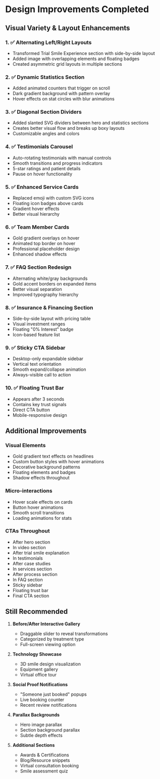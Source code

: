 # Design Improvements Completed

## Visual Variety & Layout Enhancements

### 1. ✅ Alternating Left/Right Layouts
- Transformed Trial Smile Experience section with side-by-side layout
- Added image with overlapping elements and floating badges
- Created asymmetric grid layouts in multiple sections

### 2. ✅ Dynamic Statistics Section
- Added animated counters that trigger on scroll
- Dark gradient background with pattern overlay
- Hover effects on stat circles with blur animations

### 3. ✅ Diagonal Section Dividers
- Added slanted SVG dividers between hero and statistics sections
- Creates better visual flow and breaks up boxy layouts
- Customizable angles and colors

### 4. ✅ Testimonials Carousel
- Auto-rotating testimonials with manual controls
- Smooth transitions and progress indicators
- 5-star ratings and patient details
- Pause on hover functionality

### 5. ✅ Enhanced Service Cards
- Replaced emoji with custom SVG icons
- Floating icon badges above cards
- Gradient hover effects
- Better visual hierarchy

### 6. ✅ Team Member Cards
- Gold gradient overlays on hover
- Animated top border on hover
- Professional placeholder design
- Enhanced shadow effects

### 7. ✅ FAQ Section Redesign
- Alternating white/gray backgrounds
- Gold accent borders on expanded items
- Better visual separation
- Improved typography hierarchy

### 8. ✅ Insurance & Financing Section
- Side-by-side layout with pricing table
- Visual investment ranges
- Floating "0% Interest" badge
- Icon-based feature list

### 9. ✅ Sticky CTA Sidebar
- Desktop-only expandable sidebar
- Vertical text orientation
- Smooth expand/collapse animation
- Always-visible call to action

### 10. ✅ Floating Trust Bar
- Appears after 3 seconds
- Contains key trust signals
- Direct CTA button
- Mobile-responsive design

## Additional Improvements

### Visual Elements
- Gold gradient text effects on headlines
- Custom button styles with hover animations
- Decorative background patterns
- Floating elements and badges
- Shadow effects throughout

### Micro-interactions
- Hover scale effects on cards
- Button hover animations
- Smooth scroll transitions
- Loading animations for stats

### CTAs Throughout
- After hero section
- In video section
- After trial smile explanation
- In testimonials
- After case studies
- In services section
- After process section
- In FAQ section
- Sticky sidebar
- Floating trust bar
- Final CTA section

## Still Recommended

1. **Before/After Interactive Gallery**
   - Draggable slider to reveal transformations
   - Categorized by treatment type
   - Full-screen viewing option

2. **Technology Showcase**
   - 3D smile design visualization
   - Equipment gallery
   - Virtual office tour

3. **Social Proof Notifications**
   - "Someone just booked" popups
   - Live booking counter
   - Recent review notifications

4. **Parallax Backgrounds**
   - Hero image parallax
   - Section background parallax
   - Subtle depth effects

5. **Additional Sections**
   - Awards & Certifications
   - Blog/Resource snippets
   - Virtual consultation booking
   - Smile assessment quiz
